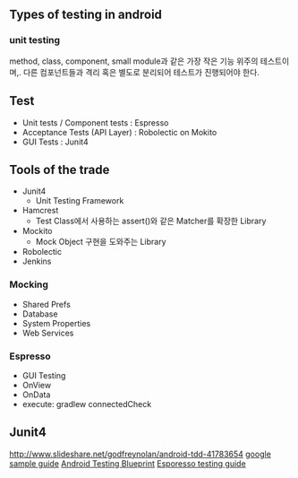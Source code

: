 ## Types of testing in android
### unit testing
method, class, component, small module과 같은 가장 작은 기능 위주의 테스트이며,. 다른 컴포넌트들과 격리 혹은 별도로 분리되어 테스트가 진행되어야 한다.


## Test
* Unit tests / Component tests : Espresso
* Acceptance Tests (API Layer) : Robolectic on Mokito
* GUI Tests : Junit4


## Tools of the trade
* Junit4
  * Unit Testing Framework
* Hamcrest
  * Test Class에서 사용하는 assert()와 같은 Matcher를 확장한 Library
* Mockito
  * Mock Object 구현을 도와주는 Library
* Robolectic
* Jenkins


### Mocking
* Shared Prefs
* Database
* System Properties
* Web Services


### Espresso
* GUI Testing
* OnView
* OnData
* execute: gradlew connectedCheck


## Junit4


http://www.slideshare.net/godfreynolan/android-tdd-41783654
[google sample guide](https://github.com/googlesamples/android-testing/)
[Android Testing Blueprint](https://plus.google.com/+AndroidDevelopers/posts/NPagF6bpHsv)
[Esporesso testing guide](https://plus.google.com/+AndroidDevelopers/posts/NPagF6bpHsv)
